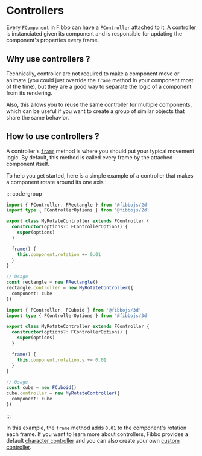 # Controllers

Every [`FComponent`](/api/core/classes/FComponent) in Fibbo can have a [`FController`](/api/core/classes/FController) attached to it. A controller is instanciated given its component and is responsible for updating the component's properties every frame.

## Why use controllers ?

Technically, controller are not required to make a component move or animate (you could just override the `frame` method in your component most of the time), but they are a good way to separate the logic of a component from its rendering.

Also, this allows you to reuse the same controller for multiple components, which can be useful if you want to create a group of similar objects that share the same behavior.

## How to use controllers ?

A controller's [`frame`](/api/core/classes/FController#onframe) method is where you should put your typical movement logic. By default, this method is called every frame by the attached component itself.

To help you get started, here is a simple example of a controller that makes a component rotate around its one axis :

::: code-group

```typescript [2d]
import { FController, FRectangle } from '@fibbojs/2d'
import type { FControllerOptions } from '@fibbojs/2d'

export class MyRotateController extends FController {
  constructor(options?: FControllerOptions) {
    super(options)
  }

  frame() {
    this.component.rotation += 0.01
  }
}

// Usage
const rectangle = new FRectangle()
rectangle.controller = new MyRotateController({
  component: cube
})
```

```typescript [3d]
import { FController, FCuboid } from '@fibbojs/3d'
import type { FControllerOptions } from '@fibbojs/3d'

export class MyRotateController extends FController {
  constructor(options?: FControllerOptions) {
    super(options)
  }

  frame() {
    this.component.rotation.y += 0.01
  }
}

// Usage
const cube = new FCuboid()
cube.controller = new MyRotateController({
  component: cube
})
```

:::

In this example, the `frame` method adds `0.01` to the component's rotation each frame.
If you want to learn more about controllers, Fibbo provides a default [character controller](/more/recipes/character-controller) and you can also create your own [custom controller](/more/recipes/custom-controller).
